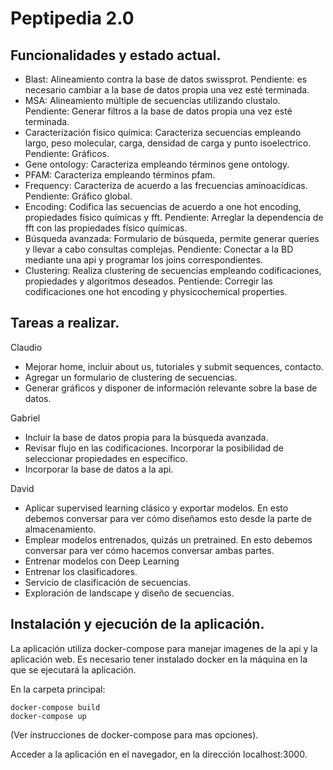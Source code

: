 # Peptipedia 2.0

## Funcionalidades y estado actual.

 - Blast: Alineamiento contra la base de datos swissprot. Pendiente: es necesario cambiar a la base de datos propia una vez esté terminada.
 - MSA: Alineamiento múltiple de secuencias utilizando clustalo. Pendiente: Generar filtros a la base de datos propia una vez esté terminada. 
 - Caracterización fisico química: Caracteriza secuencias empleando largo, peso molecular, carga, densidad de carga y punto isoelectrico. Pendiente: Gráficos.
 - Gene ontology: Caracteriza empleando términos gene ontology.
 - PFAM: Caracteriza empleando términos pfam.
 - Frequency: Caracteriza de acuerdo a las frecuencias aminoacídicas. Pendiente: Gráfico global.
 - Encoding: Codifica las secuencias de acuerdo a one hot encoding, propiedades físico químicas y fft. Pendiente: Arreglar la dependencia de fft con las propiedades físico químicas. 
 - Búsqueda avanzada: Formulario de búsqueda, permite generar queries y llevar a cabo consultas complejas. Pendiente: Conectar a la BD mediante una api y programar los joins correspondientes.
 - Clustering: Realiza clustering de secuencias empleando codificaciones, propiedades y algoritmos deseados. Pentiende: Corregir las codificaciones one hot encoding y physicochemical properties.
 
## Tareas a realizar.

Claudio

 - Mejorar home, incluir about us, tutoriales y submit sequences, contacto.
 - Agregar un formulario de clustering de secuencias. 
 - Generar gráficos y disponer de información relevante sobre la base de datos.
 
Gabriel

 - Incluir la base de datos propia para la búsqueda avanzada. 
 - Revisar flujo en las codificaciones. Incorporar la posibilidad de seleccionar propiedades en específico.
 - Incorporar la base de datos a la api. 
 
David

- Aplicar supervised learning clásico y exportar modelos. En esto debemos conversar para ver cómo diseñamos esto desde la parte de almacenamiento.
 - Emplear modelos entrenados, quizás un pretrained. En esto debemos conversar para ver cómo hacemos conversar ambas partes.
 - Entrenar modelos con Deep Learning
 - Entrenar los clasificadores. 
 - Servicio de clasificación de secuencias.
 - Exploración de landscape y diseño de secuencias.


## Instalación y ejecución de la aplicación.

La aplicación utiliza docker-compose para manejar imagenes de la api y la aplicación web. Es necesario tener instalado docker en la máquina en la que se ejecutará la aplicación.

En la carpeta principal:

```
docker-compose build
docker-compose up
```
(Ver instrucciones de docker-compose para mas opciones).

Acceder a la aplicación en el navegador, en la dirección localhost:3000.
